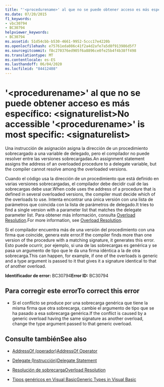 ```yaml
---
title: "'<procedurename>' al que no se puede obtener acceso es más específico: <signaturelist>"
ms.date: 07/20/2015
f1_keywords:
- vbc30794
- BC30794
helpviewer_keywords:
- BC30794
ms.assetid: 51d54cbb-b530-4661-9952-5ccc17e4220b
ms.openlocfilehash: e75761eda086c41f2a4d2afe7a5d8f913986d5f7
ms.sourcegitcommit: f8c270376ed905f6a8896ce0fe25b4f4b38ff498
ms.translationtype: MT
ms.contentlocale: es-ES
ms.lasthandoff: 06/04/2020
ms.locfileid: "84412408"
---
```

# <a name="no-accessible-procedurename-is-most-specific-signaturelist"></a><span data-ttu-id="c277d-102">'\<procedurename>' al que no se puede obtener acceso es más específico: \<signaturelist></span><span class="sxs-lookup"><span data-stu-id="c277d-102">No accessible '\<procedurename>' is most specific: \<signaturelist></span></span>
<span data-ttu-id="c277d-103">Una instrucción de asignación asigna la dirección de un procedimiento sobrecargado a una variable de delegado, pero el compilador no puede resolver entre las versiones sobrecargadas.</span><span class="sxs-lookup"><span data-stu-id="c277d-103">An assignment statement assigns the address of an overloaded procedure to a delegate variable, but the compiler cannot resolve among the overloaded versions.</span></span>  
  
 <span data-ttu-id="c277d-104">Cuando el código usa la dirección de un procedimiento que está definido en varias versiones sobrecargadas, el compilador debe decidir cuál de las sobrecargas debe usar.</span><span class="sxs-lookup"><span data-stu-id="c277d-104">When code uses the address of a procedure that is defined in several overloaded versions, the compiler must decide which of the overloads to use.</span></span> <span data-ttu-id="c277d-105">Intenta encontrar una única versión con una lista de parámetros que coincida con la lista de parámetros de delegado.</span><span class="sxs-lookup"><span data-stu-id="c277d-105">It tries to find a single version with a parameter list that matches the delegate parameter list.</span></span> <span data-ttu-id="c277d-106">Para obtener más información, consulta [Overload Resolution](../programming-guide/language-features/procedures/overload-resolution.md).</span><span class="sxs-lookup"><span data-stu-id="c277d-106">For more information, see [Overload Resolution](../programming-guide/language-features/procedures/overload-resolution.md).</span></span>  
  
 <span data-ttu-id="c277d-107">Si el compilador encuentra más de una versión del procedimiento con una firma que coincide, genera este error.</span><span class="sxs-lookup"><span data-stu-id="c277d-107">If the compiler finds more than one version of the procedure with a matching signature, it generates this error.</span></span> <span data-ttu-id="c277d-108">Esto puede ocurrir, por ejemplo, si una de las sobrecargas es genérica y se pasa un argumento de tipo que le da una firma idéntica a la de otra sobrecarga.</span><span class="sxs-lookup"><span data-stu-id="c277d-108">This can happen, for example, if one of the overloads is generic and a type argument is passed to it that gives it a signature identical to that of another overload.</span></span>  
  
 <span data-ttu-id="c277d-109">**Identificador de error:** BC30794</span><span class="sxs-lookup"><span data-stu-id="c277d-109">**Error ID:** BC30794</span></span>  
  
## <a name="to-correct-this-error"></a><span data-ttu-id="c277d-110">Para corregir este error</span><span class="sxs-lookup"><span data-stu-id="c277d-110">To correct this error</span></span>  
  
- <span data-ttu-id="c277d-111">Si el conflicto se produce por una sobrecarga genérica que tiene la misma firma que otra sobrecarga, cambie el argumento de tipo que se ha pasado a esa sobrecarga genérica.</span><span class="sxs-lookup"><span data-stu-id="c277d-111">If the conflict is caused by a generic overload having the same signature as another overload, change the type argument passed to that generic overload.</span></span>  
  
## <a name="see-also"></a><span data-ttu-id="c277d-112">Consulte también</span><span class="sxs-lookup"><span data-stu-id="c277d-112">See also</span></span>

- [<span data-ttu-id="c277d-113">AddressOf (operador)</span><span class="sxs-lookup"><span data-stu-id="c277d-113">AddressOf Operator</span></span>](../language-reference/operators/addressof-operator.md)
- [<span data-ttu-id="c277d-114">Delegate (Instrucción)</span><span class="sxs-lookup"><span data-stu-id="c277d-114">Delegate Statement</span></span>](../language-reference/statements/delegate-statement.md)

- [<span data-ttu-id="c277d-115">Resolución de sobrecarga</span><span class="sxs-lookup"><span data-stu-id="c277d-115">Overload Resolution</span></span>](../programming-guide/language-features/procedures/overload-resolution.md)
- [<span data-ttu-id="c277d-116">Tipos genéricos en Visual Basic</span><span class="sxs-lookup"><span data-stu-id="c277d-116">Generic Types in Visual Basic</span></span>](../programming-guide/language-features/data-types/generic-types.md)

